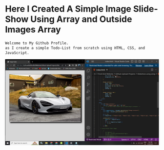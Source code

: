 # Here I Created A Simple Image Slide-Show Using Array and Outside Images Array

```
Welcome to My Github Profile.
as I create a simple Todo-List from scratch using HTML, CSS, and JavaScript.
```
![image](https://github.com/ParagUnhale1998/Image-SlideShow/blob/main/preview.png)
